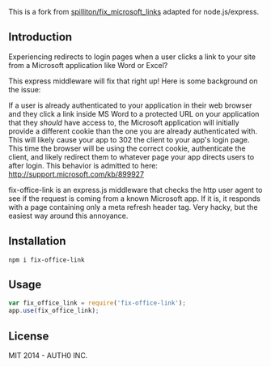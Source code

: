 This is a fork from [spilliton/fix_microsoft_links](https://raw.githubusercontent.com/spilliton/fix_microsoft_links) adapted for node.js/express.

## Introduction

Experiencing redirects to login pages when a user clicks a link to your site from a Microsoft application like Word or Excel?

This express middleware will fix that right up!  Here is some background on the issue:

If a user is already authenticated to your application in their web browser and they click a link inside MS Word to a protected URL on your application that they *should* have access to, the Microsoft application will initially provide a different cookie than the one you are already authenticated with.  This will likely cause your app to 302 the client to your app's login page.  This time the browser will be using the correct cookie, authenticate the client, and likely redirect them to whatever page your app directs users to after login.  This behavior is admitted to here: http://support.microsoft.com/kb/899927

fix-office-link is an express.js middleware that checks the http user agent to see if the request is coming from a known Microsoft app.  If it is, it responds with a page containing only a meta refresh header tag.  Very hacky, but the easiest way around this annoyance.

## Installation

```
npm i fix-office-link
```

## Usage

```javascript
var fix_office_link = require('fix-office-link');
app.use(fix_office_link);
```

## License

MIT 2014 - AUTH0 INC.